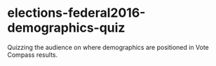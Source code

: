 # elections-federal2016-demographics-quiz

Quizzing the audience on where demographics are positioned in Vote Compass results.
